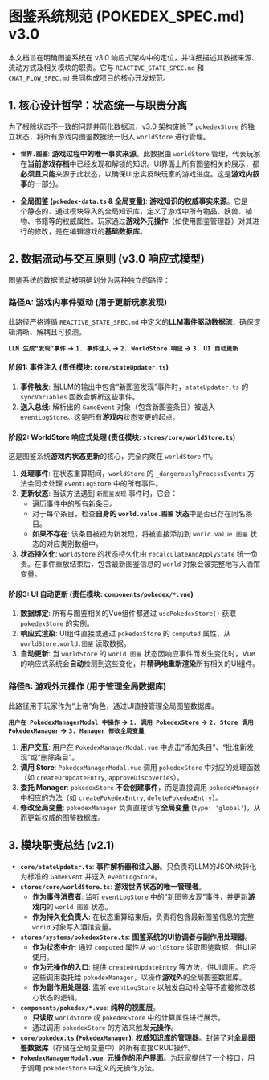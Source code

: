 # 图鉴系统规范 (POKEDEX_SPEC.md) v3.0

本文档旨在明确图鉴系统在 v3.0 响应式架构中的定位，并详细描述其数据来源、流动方式及相关模块的职责。它与 `REACTIVE_STATE_SPEC.md` 和 `CHAT_FLOW_SPEC.md` 共同构成项目的核心开发规范。

## 1. 核心设计哲学：状态统一与职责分离

为了根除状态不一致的问题并简化数据流，v3.0 架构废除了 `pokedexStore` 的独立状态，将所有游戏内图鉴数据统一归入 `worldStore` 进行管理。

*   **`世界.图鉴`**: **游戏过程中的唯一事实来源**。此数据由 `worldStore` 管理，代表玩家在**当前游戏存档**中已经发现和解锁的知识。UI界面上所有图鉴相关的展示，都**必须且只能**来源于此状态，以确保UI忠实反映玩家的游戏进度。这是**游戏内叙事**的一部分。

*   **全局图鉴 (`pokedex-data.ts` & 全局变量)**: **游戏知识的权威事实来源**。它是一个静态的、通过模块导入的全局知识库，定义了游戏中所有物品、妖兽、植物、书籍等的权威属性。玩家通过**游戏外元操作**（如使用图鉴管理器）对其进行的修改，是在编辑游戏的**基础数据库**。

## 2. 数据流动与交互原则 (v3.0 响应式模型)

图鉴系统的数据流动被明确划分为两种独立的路径：

### 路径A: 游戏内事件驱动 (用于更新玩家发现)

此路径严格遵循 `REACTIVE_STATE_SPEC.md` 中定义的**LLM事件驱动数据流**，确保逻辑清晰、解耦且可预测。

**`LLM 生成“发现”事件` -> `1. 事件注入` -> `2. WorldStore 响应` -> `3. UI 自动更新`**

#### 阶段1: 事件注入 (责任模块: `core/stateUpdater.ts`)

1.  **事件触发**: 当LLM的输出中包含“新图鉴发现”事件时，`stateUpdater.ts` 的 `syncVariables` 函数会解析这些事件。
2.  **送入总线**: 解析出的 `GameEvent` 对象（包含新图鉴条目）被送入 `eventLogStore`。这是所有**游戏内**状态变更的起点。

#### 阶段2: WorldStore 响应式处理 (责任模块: `stores/core/worldStore.ts`)

这是图鉴系统**游戏内状态更新**的核心，完全内聚在 `worldStore` 中。

1.  **处理事件**: 在状态重算期间，`worldStore` 的 `_dangerouslyProcessEvents` 方法会同步处理 `eventLogStore` 中的所有事件。
2.  **更新状态**: 当该方法遇到 `新图鉴发现` 事件时，它会：
    *   遍历事件中的所有新条目。
    *   对于每个条目，检查**自身的 `world.value.图鉴` 状态**中是否已存在同名条目。
    *   **如果不存在**: 该条目被视为新发现，将被直接添加到 `world.value.图鉴` 状态的对应类别数组中。
3.  **状态持久化**: `worldStore` 的状态持久化由 `recalculateAndApplyState` 统一负责。在事件重放结束后，包含最新图鉴信息的 `world` 对象会被完整地写入酒馆变量。

#### 阶段3: UI 自动更新 (责任模块: `components/pokedex/*.vue`)

1.  **数据绑定**: 所有与图鉴相关的Vue组件都通过 `usePokedexStore()` 获取 `pokedexStore` 的实例。
2.  **响应式渲染**: UI组件直接或通过 `pokedexStore` 的 `computed` 属性，从 `worldStore.world.图鉴` 读取数据。
3.  **自动更新**: 当 `worldStore` 的 `world.图鉴` 状态因响应事件而发生变化时，Vue的响应式系统会**自动**检测到这些变化，并**精确地重新渲染**所有相关的UI组件。

### 路径B: 游戏外元操作 (用于管理全局数据库)

此路径用于玩家作为“上帝”角色，通过UI直接管理全局图鉴数据库。

**`用户在 PokedexManagerModal 中操作` -> `1. 调用 PokedexStore` -> `2. Store 调用 PokedexManager` -> `3. Manager 修改全局变量`**

1.  **用户交互**: 用户在 `PokedexManagerModal.vue` 中点击“添加条目”、“批准新发现”或“删除条目”。
2.  **调用 Store**: `PokedexManagerModal.vue` 调用 `pokedexStore` 中对应的处理函数（如 `createOrUpdateEntry`, `approveDiscoveries`）。
3.  **委托 Manager**: `pokedexStore` **不会创建事件**，而是直接调用 `pokedexManager` 中相应的方法（如 `createPokedexEntry`, `deletePokedexEntry`）。
4.  **修改全局变量**: `pokedexManager` 负责直接读写**全局变量** (`type: 'global'`)，从而更新权威的图鉴数据库。

## 3. 模块职责总结 (v2.1)

*   **`core/stateUpdater.ts`**: **事件解析器和注入器**。只负责将LLM的JSON块转化为标准的 `GameEvent` 并送入 `eventLogStore`。
*   **`stores/core/worldStore.ts`**: **游戏世界状态的唯一管理者**。
    *   **作为事件消费者**: 监听 `eventLogStore` 中的“新图鉴发现”事件，并更新**游戏内**的 `world.图鉴` 状态。
    *   **作为持久化负责人**: 在状态重算结束后，负责将包含最新图鉴信息的完整 `world` 对象写入酒馆变量。
*   **`stores/systems/pokedexStore.ts`**: **图鉴系统的UI协调者与副作用处理器**。
    *   **作为状态中介**: 通过 `computed` 属性从 `worldStore` 读取图鉴数据，供UI层使用。
    *   **作为元操作的入口**: 提供 `createOrUpdateEntry` 等方法，供UI调用。它将这些调用委托给 `pokedexManager`，以操作**游戏外**的全局图鉴数据库。
    *   **作为副作用处理器**: 监听 `eventLogStore` 以触发自动补全等不直接修改核心状态的逻辑。
*   **`components/pokedex/*.vue`**: **纯粹的视图层**。
    *   **只读取** `worldStore` 或 `pokedexStore` 中的计算属性进行展示。
    *   通过调用 `pokedexStore` 的方法来触发**元操作**。
*   **`core/pokedex.ts` (`PokedexManager`)**: **权威知识库的管理器**。封装了对**全局图鉴数据库**（存储在全局变量中）的所有直接CRUD操作。
*   **`PokedexManagerModal.vue`**: **元操作的用户界面**。为玩家提供了一个接口，用于调用 `pokedexStore` 中定义的元操作方法。
